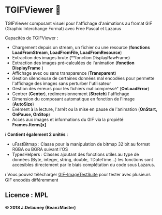 # TGIFViewer :eyes:
TGIFViewer  composant visuel pour l'affichage d'animations au fromat GIF (Graphic Interchange Format) avec Free Pascal et Lazarus 

Capacités de TGIFViewer :
- Chargement depuis un stream, un fichier ou une resource (**fonctions LoadFromStream, LoadFromFile, LoadFromResource**)
- Extraction des images brute (**fonction DisplayRawFrame)
- Extraction des images pré-calculées de l'animation (**fonction DisplayFrame** )
- Affichage avec ou sans transparence (**Transparent**)
- Gestion silencieuse de certaines données mal encodées pour permette l'affichage des images sans perturber l'utilisateur
- Gestion des erreurs pour les fichiers mal compressé" (**OnLoadError**)
- Centrer (**Center**), redimensionnement (**Stretch**) l'affichage 
- Dimension du composant automatique en fonction de l'image (**AutoSize**)
- Evèment à la lecture, l'arrêt ou la mise en pause de l'animation (**OnStart, OnPause, OnStop**)
- Accès aux images et informations du GIF via la propiété **Frames.Items[x]**

:information_source: **Contient également 2 unités** :
- uFastBitmap : Classe pour la manipulation de bitmap 32 bit au format RGBA ou BGRA suivant l'OS
- TypesHelpers : Classes ajoutant des fonctions utiles au type de données (Byte, integer, string, double, TDateTime...) les fonctions sont accesibles directement par le biais complétation du code sous Lazarus.

:information_source: Vous pouvez télécharger [GIF-ImageTestSuite](https://github.com/jdelauney/GIF-ImageTestSuite) pour tester avec plusieurs GIF encodés différemment

## Licence : **MPL**
#### :copyright: 2018 J.Delauney (BeanzMaster)
